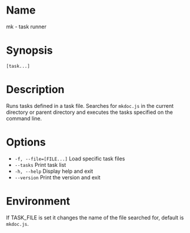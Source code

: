 # Name

mk - task runner

# Synopsis

```
[task...]
```

# Description

Runs tasks defined in a task file. Searches for `mkdoc.js` in the current directory or parent directory and executes the tasks specified on the command line.

# Options

* `-f, --file=[FILE...]` Load specific task files
* `--tasks` Print task list
* `-h, --help` Display help and exit
* `--version` Print the version and exit

# Environment

If TASK_FILE is set it changes the name of the file searched for, default is `mkdoc.js`.

